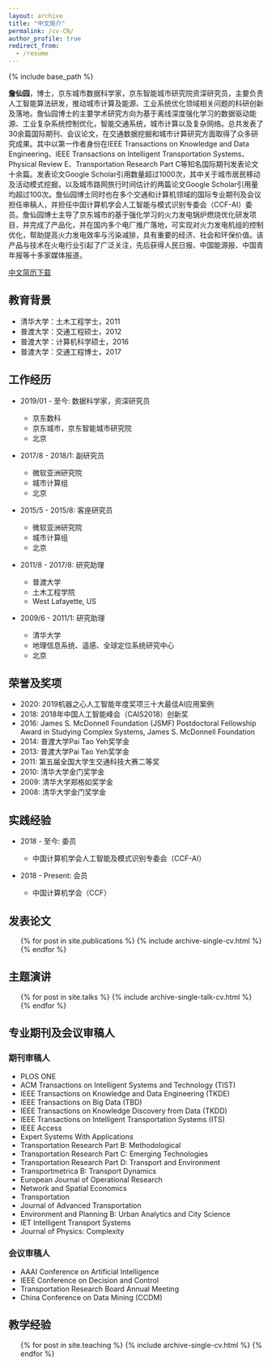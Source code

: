 ```yaml
---
layout: archive
title: "中文简介"
permalink: /cv-CN/
author_profile: true
redirect_from:
  - /resume
---
```


{% include base_path %}

**詹仙园**，博士，京东城市数据科学家，京东智能城市研究院资深研究员，主要负责人工智能算法研发，推动城市计算及能源、工业系统优化领域相关问题的科研创新及落地。詹仙园博士的主要学术研究方向为基于离线深度强化学习的数据驱动能源、工业复杂系统控制优化，智能交通系统，城市计算以及复杂网络。总共发表了30余篇国际期刊、会议论文，在交通数据挖掘和城市计算研究方面取得了众多研究成果。其中以第一作者身份在IEEE Transactions on Knowledge and Data Engineering、IEEE Transactions on Intelligent Transportation Systems、Physical Review E、Transportation Research Part C等知名国际期刊发表论文十余篇。发表论文Google Scholar引用数量超过1000次，其中关于城市居民移动及活动模式挖掘，以及城市路网旅行时间估计的两篇论文Google Scholar引用量均超过100次。詹仙园博士同时也在多个交通和计算机领域的国际专业期刊及会议担任审稿人，并担任中国计算机学会人工智能与模式识别专委会（CCF-AI）委员。詹仙园博士主导了京东城市的基于强化学习的火力发电锅炉燃烧优化研发项目，并完成了产品化，并在国内多个电厂推广落地，可实现对火力发电机组的控制优化，帮助提高火力发电效率与污染减排，具有重要的经济、社会和环保价值。该产品与技术在火电行业引起了广泛关注，先后获得人民日报、中国能源报、中国青年报等十多家媒体报道。

[中文简历下载](http://zhanzxy5.github.io/zhanxianyuan/files/Xianyuan_Zhan_RE_202011_CN.pdf)

## 教育背景
* 清华大学：土木工程学士，2011
* 普渡大学：交通工程硕士，2012
* 普渡大学：计算机科学硕士，2016
* 普渡大学：交通工程博士，2017

## 工作经历
* 2019/01 - 至今: 数据科学家，资深研究员
  * 京东数科
  * 京东城市，京东智能城市研究院
  * 北京

* 2017/8 - 2018/1: 副研究员
  * 微软亚洲研究院
  * 城市计算组
  * 北京

* 2015/5 - 2015/8: 客座研究员
  * 微软亚洲研究院
  * 城市计算组
  * 北京

* 2011/8 - 2017/8: 研究助理
  * 普渡大学
  * 土木工程学院
  * West Lafayette, US

* 2009/6 - 2011/1: 研究助理
  * 清华大学
  * 地理信息系统、遥感、全球定位系统研究中心
  * 北京

<!-- Skills
======
* Skill 1
* Skill 2
  * Sub-skill 2.1
  * Sub-skill 2.2
  * Sub-skill 2.3
* Skill 3 -->

## 荣誉及奖项
* 2020: 2019机器之心人工智能年度奖项三十大最佳AI应用案例
* 2018: 2018年中国人工智能峰会（CAIS2018）创新奖
* 2016: James S. McDonnell Foundation (JSMF) Postdoctoral Fellowship Award in Studying Complex Systems, James S. McDonnell Foundation
* 2014: 普渡大学Pai Tao Yeh奖学金
* 2013: 普渡大学Pai Tao Yeh奖学金
* 2011: 第五届全国大学生交通科技大赛二等奖
* 2010: 清华大学金门奖学金
* 2009: 清华大学郑格如奖学金
* 2008: 清华大学金门奖学金

## 实践经验
* 2018 - 至今: 委员
  * 中国计算机学会人工智能及模式识别专委会（CCF-AI）

* 2018 - Present: 会员
  * 中国计算机学会（CCF）


## 发表论文
  <ul>{% for post in site.publications %}
    {% include archive-single-cv.html %}
  {% endfor %}</ul>
  
## 主题演讲
  <ul>{% for post in site.talks %}
    {% include archive-single-talk-cv.html %}
  {% endfor %}</ul>

## 专业期刊及会议审稿人
### 期刊审稿人
* PLOS ONE
* ACM Transactions on Intelligent Systems and Technology (TIST)
* IEEE Transactions on Knowledge and Data Engineering (TKDE)
* IEEE Transactions on Big Data (TBD)
* IEEE Transactions on Knowledge Discovery from Data (TKDD)
* IEEE Transactions on Intelligent Transportation Systems (ITS)
* IEEE Access
* Expert Systems With Applications
* Transportation Research Part B: Methodological
* Transportation Research Part C: Emerging Technologies
* Transportation Research Part D: Transport and Environment
* Transportmetrica B: Transport Dynamics
* European Journal of Operational Research
* Network and Spatial Economics
* Transportation
* Journal of Advanced Transportation
* Environment and Planning B: Urban Analytics and City Science
* IET Intelligent Transport Systems
* Journal of Physics: Complexity

### 会议审稿人
* AAAI Conference on Artificial Intelligence
* IEEE Conference on Decision and Control
* Transportation Research Board Annual Meeting
* China Conference on Data Mining (CCDM)

## 教学经验
  <ul>{% for post in site.teaching %}
    {% include archive-single-cv.html %}
  {% endfor %}</ul>
  

